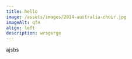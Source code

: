 ```yaml
---
title: hello
image: /assets/images/2014-australia-choir.jpg
imageAlt: qfn
align: left
description: wrsgerge
---
```

ajsbs
